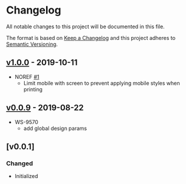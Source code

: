 # Changelog
All notable changes to this project will be documented in this file.

The format is based on [Keep a Changelog](http://keepachangelog.com/en/1.0.0/)
and this project adheres to [Semantic Versioning](http://semver.org/spec/v2.0.0.html).

## [v1.0.0](https://github.com/virtru/virtru-design-params/compare/v0.0.9...v1.0.0) - 2019-10-11
- NOREF [#1](https://github.com/virtru/virtru-design-params/pull/1)
  - Limit mobile with screen to prevent applying mobile styles when printing

## [v0.0.9](https://github.com/virtru/virtru-design-params/compare/v0.0.1...v0.0.9) - 2019-08-22
- WS-9570
  - add global design params

## [v0.0.1]
### Changed
  - Initialized
